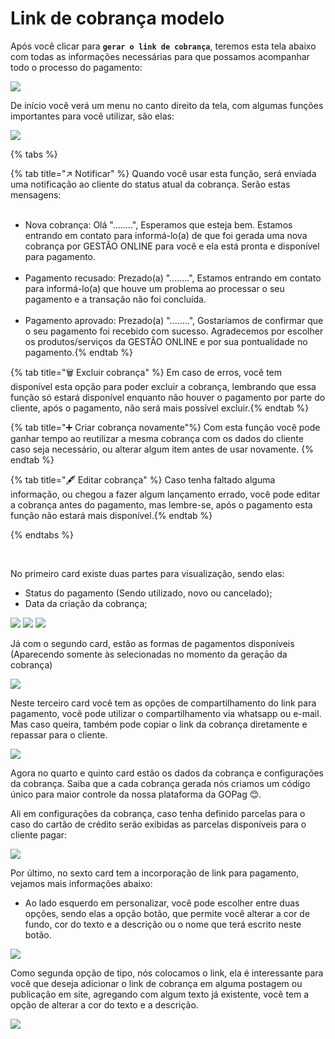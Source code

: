 # Link de cobrança modelo


Após você clicar para **`gerar o link de cobrança`**, teremos esta tela abaixo com todas as informações necessárias para que possamos acompanhar todo o processo do pagamento:

![](/assets/prints/criar_cobranca_modelo.png)

De início você verá um menu no canto direito da tela, com algumas funções importantes para você utilizar, são elas:<br>

![](/assets/prints/criar_cobranca_menu_cabecalho.png)

{% tabs %}

{% tab title="↗️ Notificar" %} Quando você usar esta função, será enviada uma notificação ao cliente do status atual da cobrança. Serão estas mensagens: <br><br>
- Nova cobrança: Olá "........", Esperamos que esteja bem. Estamos entrando em contato para informá-lo(a) de que foi gerada uma nova cobrança por GESTÃO ONLINE para você e ela está pronta e disponível para pagamento.<br><br>
- Pagamento recusado: Prezado(a) "........", Estamos entrando em contato para informá-lo(a) que houve um problema ao processar o seu pagamento e a transação não foi concluída.<br><br>
- Pagamento aprovado: Prezado(a) "........", Gostaríamos de confirmar que o seu pagamento foi recebido com sucesso. Agradecemos por escolher os produtos/serviços da GESTÃO ONLINE e por sua pontualidade no pagamento.{% endtab %}

{% tab title="🗑️ Excluir cobrança" %} Em caso de erros, você tem disponível esta opção para poder excluir a cobrança, lembrando que essa função só estará disponível enquanto não houver o pagamento por parte do cliente, após o pagamento, não será mais possível excluir.{% endtab %}

{% tab title="➕ Criar cobrança novamente"%} Com esta função você pode ganhar tempo ao reutilizar a mesma cobrança com os dados do cliente caso seja necessário, ou alterar algum item antes de usar novamente. {% endtab %}

{% tab title="🖋️ Editar cobrança" %} Caso tenha faltado alguma informação, ou chegou a fazer algum lançamento errado, você pode editar a cobrança antes do pagamento, mas lembre-se, após o pagamento esta função não estará mais disponível.{% endtab %}

{% endtabs %}


<br>

No primeiro card existe duas partes para visualização, sendo elas:

- Status do pagamento (Sendo utilizado, novo ou cancelado);
- Data da criação da cobrança;

<!-- ![criar_cobranca_card_1](/assets/prints/criar_cobranca_card_1.gif) -->

![](/assets/prints/status_pgto_modelo_sendo_utilizado.png)
![](/assets/prints/status_pgto_modelo_novo.png)
![](/assets/prints/status_pgto_modelo_cancelado.png)


Já com o segundo card, estão as formas de pagamentos disponíveis (Aparecendo somente às selecionadas no momento da geraçāo da cobrança)

![](/assets/prints/criar_cobranca_card_2.png)

Neste terceiro card você tem as opções de compartilhamento do link para pagamento, você pode utilizar o compartilhamento via whatsapp ou e-mail. Mas caso queira, também pode copiar o link da cobrança diretamente e repassar para o cliente.

![](/assets/prints/criar_cobranca_card_3.png)

Agora no quarto e quinto card estão os dados da cobrança e configurações da cobrança. Saiba que a cada cobrança gerada nós criamos um código único para maior controle da nossa plataforma da GOPag 😊.

Ali em configurações da cobrança, caso tenha definido parcelas para o caso do cartão de crédito serão exibidas as parcelas disponíveis para o cliente pagar:

![](/assets/prints/criar_cobranca_modelo_card_4.png)

Por último, no sexto card tem a incorporação de link para pagamento, vejamos mais informações abaixo:

- Ao lado esquerdo em personalizar, você pode escolher entre duas opções, sendo elas a opção botão, que permite você alterar a cor de fundo, cor do texto e a descrição ou o nome que terá escrito neste botão.

![](/assets/prints/criar_cobranca_modelo_card_6.gif)

Como segunda opção de tipo, nós colocamos o link, ela é interessante para você que deseja adicionar o link de cobrança em alguma postagem ou publicação em site, agregando com algum texto já existente, você tem a opção de alterar a cor do texto e a descrição.

![](/assets/prints/criar_cobranca_modelo_card_6_1.png)
